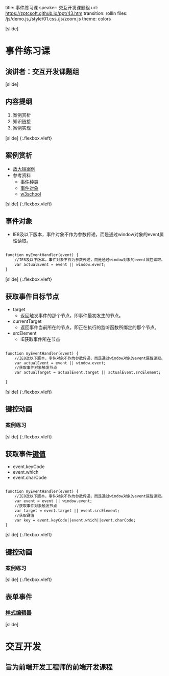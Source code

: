title: 事件练习课
speaker: 交互开发课题组
url: https://zptcsoft.github.io/ppt/43.htm
transition: rollIn
files: /js/demo.js,/style/01.css,/js/zoom.js
theme: colors

[slide]
# 事件练习课
## 演讲者：交互开发课题组

[slide]
## 内容提纲
1. 案例赏析
2. 知识链接
3. 案例实现

[slide] {:.flexbox.vleft}
## 案例赏析
- [放大镜案例]()
- 参考资料
	- [事件种类](http://javascript.ruanyifeng.com/dom/event-type.html)
	- [事件对象](http://javascript.ruanyifeng.com/dom/event.html#toc12)
	- [w3school](http://www.w3school.com.cn/js/js_htmldom_events.asp)

[slide] {:.flexbox.vleft}
## 事件对象
- IE8及以下版本，事件对象不作为参数传递，而是通过window对象的event属性读取。

```html

function myEventHandler(event) {
	//IE8及以下版本，事件对象不作为参数传递，而是通过window对象的event属性读取。
  	var actualEvent = event || window.event;
}

```

[slide] {:.flexbox.vleft}
## 获取事件目标节点
- target
	- 返回触发事件的那个节点，即事件最初发生的节点。
- currentTarget
	- 返回事件当前所在的节点，即正在执行的监听函数所绑定的那个节点。
- srcElement
	- IE获取事件所在节点

```html

function myEventHandler(event) {
	//IE8及以下版本，事件对象不作为参数传递，而是通过window对象的event属性读取。
	var actualEvent = event || window.event;
	//获取事件对象触发节点
	var actualTarget = actualEvent.target || actualEvent.srcElement;
	
}

```

[slide] {:.flexbox.vleft}
## 键控动画
### 案例练习


[slide] {:.flexbox.vleft}
## 获取事件[键值](https://codepen.io/whqet/pen/WZBGjP)
- event.keyCode
- event.which
- event.charCode

```html

function myEventHandler(event) {
	//IE8及以下版本，事件对象不作为参数传递，而是通过window对象的event属性读取。
	var event = event || window.event;
	//获取事件对象触发节点
	var target = event.target || event.srcElement;
	//获取键值
	var key = event.keyCode||event.which||event.charCode;
}

```

[slide] {:.flexbox.vleft}
## 键控动画
### 案例练习


[slide] {:.flexbox.vleft}
## 表单事件
### [样式编辑器](https://codepen.io/whqet/pen/YrMZWY?editors=1000)

[slide]
# 交互开发
## 旨为前端开发工程师的前端开发课程

